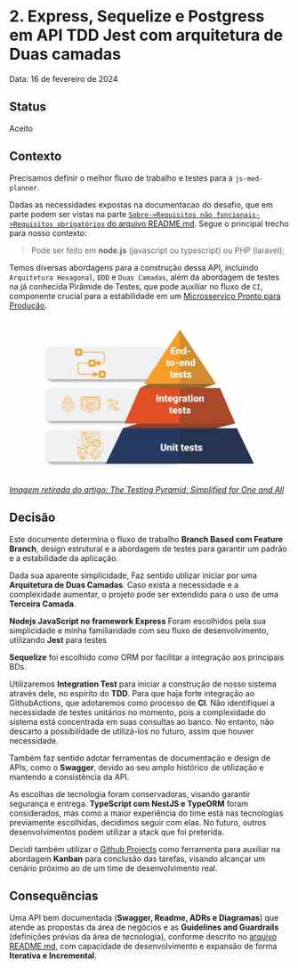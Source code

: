# 2. Express, Sequelize e Postgress em API TDD Jest com arquitetura de Duas camadas

Data: 16 de fevereiro de 2024

## Status

Aceito

## Contexto

Precisamos definir o melhor fluxo de trabalho e testes para a `js-med-planner`.


Dadas as necessidades expostas na documentacao do desafio, que em parte podem ser vistas na parte [`Sobre->Requisitos não funcionais->Requisitos obrigatórios` do arquivo README.md](../../../README.md). Segue o principal trecho para nosso contexto:

>
> Pode ser feito em __node.js__ (javascript ou typescript) ou PHP (laravel);
>

Temos diversas abordagens para a construção dessa API, incluindo `Arquitetura Hexagonal`, `DDD` e `Duas Camadas`, além da abordagem de testes na já conhecida Pirâmide de Testes, que pode auxiliar no fluxo de `CI`, componente crucial para a estabilidade em um [Microsserviço Pronto para Produção](https://www.amazon.com.br/Microsservi%C3%A7os-Prontos-Para-Produ%C3%A7%C3%A3o-Padronizados/dp/8575226215).

<img src="../../assets/images/layout/graphics/test_pyramid.jpg">

_[Imagem retirada do artigo: The Testing Pyramid: Simplified for One and All](https://www.headspin.io/blog/the-testing-pyramid-simplified-for-one-and-all)_

## Decisão

Este documento determina o fluxo de trabalho __Branch Based com Feature Branch__, design estrutural e a abordagem de testes para garantir um padrão e a estabilidade da aplicação.

Dada sua aparente simplicidade, Faz sentido utilizar iniciar por uma __Arquitetura de Duas Camadas__. Caso exista a necessidade e a complexidade aumentar, o projeto pode ser extendido para o uso de uma __Terceira Camada__.

__Nodejs JavaScript no framework Express__ Foram escolhidos pela sua simplicidade e minha familiaridade com seu fluxo de desenvolvimento, utilizando __Jest__ para testes

__Sequelize__ foi escolhido como ORM por facilitar a integração aos principais BDs.

Utilizaremos __Integration Test__ para iniciar a construção de nosso sistema através dele, no espírito do __TDD__. Para que haja forte integração ao GithubActions, que adotaremos como processo de __CI__. Não identifiquei a necessidade de testes unitários no momento, pois a complexidade do sistema está concentrada em suas consultas ao banco. No entanto, não descarto a possibilidade de utilizá-los no futuro, assim que houver necessidade.

Também faz sentido adotar ferramentas de documentação e design de APIs, como o __Swagger__, devido ao seu amplo histórico de utilização e mantendo a consistência da API.

As escolhas de tecnologia foram conservadoras, visando garantir segurança e entrega. __TypeScript com NestJS e TypeORM__ foram considerados, mas como a maior experiência do time está nas tecnologias previamente escolhidas, decidimos seguir com elas. No futuro, outros desenvolvimentos podem utilizar a stack que foi preterida.

Decidi também utilizar o [Github Projects](https://github.com/users/jtonynet/projects/6) como ferramenta para auxiliar na abordagem __Kanban__ para conclusão das tarefas, visando alcançar um cenário próximo ao de um time de desenvolvimento real.

## Consequências

Uma API bem documentada (__Swagger, Readme, ADRs e Diagramas__) que atende as propostas da área de negócios e as __Guidelines and Guardrails__ (definições prévias da área de tecnologia), conforme descrito no [arquivo README.md](../../../README.md), com capacidade de desenvolvimento e expansão de forma __Iterativa e Incremental__.
